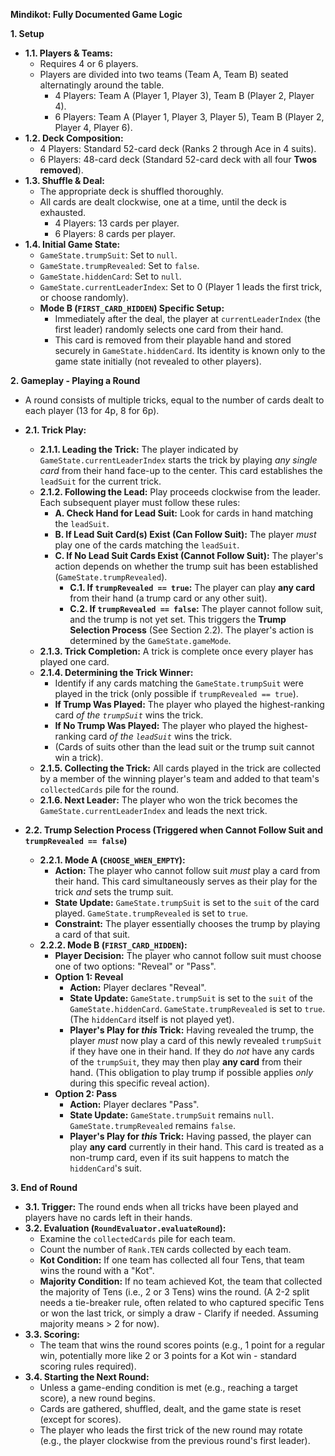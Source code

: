 **Mindikot: Fully Documented Game Logic**

**1. Setup**

- **1.1. Players & Teams:**
  - Requires 4 or 6 players.
  - Players are divided into two teams (Team A, Team B) seated alternatingly around the table.
    - 4 Players: Team A (Player 1, Player 3), Team B (Player 2, Player 4).
    - 6 Players: Team A (Player 1, Player 3, Player 5), Team B (Player 2, Player 4, Player 6).
- **1.2. Deck Composition:**
  - 4 Players: Standard 52-card deck (Ranks 2 through Ace in 4 suits).
  - 6 Players: 48-card deck (Standard 52-card deck with all four **Twos removed**).
- **1.3. Shuffle & Deal:**
  - The appropriate deck is shuffled thoroughly.
  - All cards are dealt clockwise, one at a time, until the deck is exhausted.
    - 4 Players: 13 cards per player.
    - 6 Players: 8 cards per player.
- **1.4. Initial Game State:**
  - `GameState.trumpSuit`: Set to `null`.
  - `GameState.trumpRevealed`: Set to `false`.
  - `GameState.hiddenCard`: Set to `null`.
  - `GameState.currentLeaderIndex`: Set to 0 (Player 1 leads the first trick, or choose randomly).
  - **Mode B (`FIRST_CARD_HIDDEN`) Specific Setup:**
    - Immediately after the deal, the player at `currentLeaderIndex` (the first leader) randomly selects one card from their hand.
    - This card is removed from their playable hand and stored securely in `GameState.hiddenCard`. Its identity is known only to the game state initially (not revealed to other players).

**2. Gameplay - Playing a Round**

- A round consists of multiple tricks, equal to the number of cards dealt to each player (13 for 4p, 8 for 6p).
- **2.1. Trick Play:**

  - **2.1.1. Leading the Trick:** The player indicated by `GameState.currentLeaderIndex` starts the trick by playing _any single card_ from their hand face-up to the center. This card establishes the `leadSuit` for the current trick.
  - **2.1.2. Following the Lead:** Play proceeds clockwise from the leader. Each subsequent player must follow these rules:
    - **A. Check Hand for Lead Suit:** Look for cards in hand matching the `leadSuit`.
    - **B. If Lead Suit Card(s) Exist (Can Follow Suit):** The player _must_ play one of the cards matching the `leadSuit`.
    - **C. If No Lead Suit Cards Exist (Cannot Follow Suit):** The player's action depends on whether the trump suit has been established (`GameState.trumpRevealed`).
      - **C.1. If `trumpRevealed == true`:** The player can play **any card** from their hand (a trump card or any other suit).
      - **C.2. If `trumpRevealed == false`:** The player cannot follow suit, and the trump is not yet set. This triggers the **Trump Selection Process** (See Section 2.2). The player's action is determined by the `GameState.gameMode`.
  - **2.1.3. Trick Completion:** A trick is complete once every player has played one card.
  - **2.1.4. Determining the Trick Winner:**
    - Identify if any cards matching the `GameState.trumpSuit` were played in the trick (only possible if `trumpRevealed == true`).
    - **If Trump Was Played:** The player who played the highest-ranking card _of the `trumpSuit`_ wins the trick.
    - **If No Trump Was Played:** The player who played the highest-ranking card _of the `leadSuit`_ wins the trick.
    - (Cards of suits other than the lead suit or the trump suit cannot win a trick).
  - **2.1.5. Collecting the Trick:** All cards played in the trick are collected by a member of the winning player's team and added to that team's `collectedCards` pile for the round.
  - **2.1.6. Next Leader:** The player who won the trick becomes the `GameState.currentLeaderIndex` and leads the next trick.

- **2.2. Trump Selection Process (Triggered when Cannot Follow Suit and `trumpRevealed == false`)**
  - **2.2.1. Mode A (`CHOOSE_WHEN_EMPTY`):**
    - **Action:** The player who cannot follow suit _must_ play a card from their hand. This card simultaneously serves as their play for the trick _and_ sets the trump suit.
    - **State Update:** `GameState.trumpSuit` is set to the `suit` of the card played. `GameState.trumpRevealed` is set to `true`.
    - **Constraint:** The player essentially chooses the trump by playing a card of that suit.
  - **2.2.2. Mode B (`FIRST_CARD_HIDDEN`):**
    - **Player Decision:** The player who cannot follow suit must choose one of two options: "Reveal" or "Pass".
    - **Option 1: Reveal**
      - **Action:** Player declares "Reveal".
      - **State Update:** `GameState.trumpSuit` is set to the `suit` of the `GameState.hiddenCard`. `GameState.trumpRevealed` is set to `true`. (The `hiddenCard` itself is not played yet).
      - **Player's Play for _this_ Trick:** Having revealed the trump, the player _must_ now play a card of this newly revealed `trumpSuit` if they have one in their hand. If they do _not_ have any cards of the `trumpSuit`, they may then play **any card** from their hand. (This obligation to play trump if possible applies _only_ during this specific reveal action).
    - **Option 2: Pass**
      - **Action:** Player declares "Pass".
      - **State Update:** `GameState.trumpSuit` remains `null`. `GameState.trumpRevealed` remains `false`.
      - **Player's Play for _this_ Trick:** Having passed, the player can play **any card** currently in their hand. This card is treated as a non-trump card, even if its suit happens to match the `hiddenCard`'s suit.

**3. End of Round**

- **3.1. Trigger:** The round ends when all tricks have been played and players have no cards left in their hands.
- **3.2. Evaluation (`RoundEvaluator.evaluateRound`):**
  - Examine the `collectedCards` pile for each team.
  - Count the number of `Rank.TEN` cards collected by each team.
  - **Kot Condition:** If one team has collected all four Tens, that team wins the round with a "Kot".
  - **Majority Condition:** If no team achieved Kot, the team that collected the majority of Tens (i.e., 2 or 3 Tens) wins the round. (A 2-2 split needs a tie-breaker rule, often related to who captured specific Tens or won the last trick, or simply a draw - Clarify if needed. Assuming majority means > 2 for now).
- **3.3. Scoring:**
  - The team that wins the round scores points (e.g., 1 point for a regular win, potentially more like 2 or 3 points for a Kot win - standard scoring rules required).
- **3.4. Starting the Next Round:**
  - Unless a game-ending condition is met (e.g., reaching a target score), a new round begins.
  - Cards are gathered, shuffled, dealt, and the game state is reset (except for scores).
  - The player who leads the first trick of the new round may rotate (e.g., the player clockwise from the previous round's first leader).
